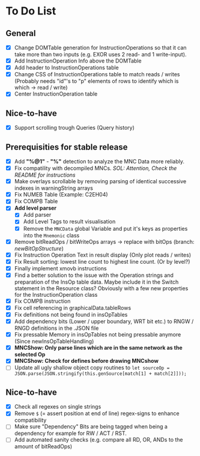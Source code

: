 # To Do List

## General
* [x] Change DOMTable generation for InstructionOperations so that it can take more than two inputs (e.g. EXOR uses 2 read- and 1 write-input).                     
* [x] Add InstructionOperation Info above the DOMTable
* [x] Add header to InstructionOperations table
* [x] Change CSS of InstructionOperations table to match reads / writes (Probably needs "id"'s to "p" elements of rows to identify which is which -> read / write)
* [x] Center InstructionOperation table

## Nice-to-have
* [x] Support scrolling trough Queries (Query history)

## Prerequisities for stable release
* [x] Add **"%@1"** - **"%"** detection to analyze the MNC Data more reliably.
* [x] Fix compatility with decompiled MNCs. *SOL: Attention, Check the README for instructions*
* [x] Make overlays scrollable by removing parsing of identical successive indexes in warningString arrays
* [x] Fix NUMEB Table (Example: C2EH04)
* [x] Fix COMPB Table
* [x] **Add level parser**
    * [x] Add parser
    * [x] Add Level Tags to result visualisation
    * [x] Remove the `MNCData` global Variable and put it's keys as properties into the `Mnemonic` class
* [x] Remove bitReadOps / bitWriteOps arrays -> replace with bitOps (branch: *newBitOpStructure*)
* [x] Fix Instruction Operation Text in result display (Only plot reads / writes)
* [X] Fix Result sorting: lowest line count to highest line count. (Or by level?)
* [x] Finally implement xmovb instructions
* [x] Find a better solution to the issue with the Operation strings and preparation of the InsOp table data. Maybe include it in the Switch statement in the Resource class? Obviously with a few new properties for the InstructionOperation class
* [x] Fix COMPB instruction
* [x] Fix cell referencing in graphicalData.tableRows
* [x] Fix definitions not being found in insOpTables
* [x] Add dependency bits (Lower / upper boundary, WRT bit etc.) to RNGW / RNGD definitions in the .JSON file
* [x] Fix pressable Memory in insOpTables not being pressable anymore (Since newInsOpTableHandling)
* [x] **MNCShow: Only parse lines which are in the same network as the selected Op**
* [x] **MNCShow: Check for defines before drawing MNCshow**
* [ ] Update all ugly shallow object copy routines to `let sourceOp = JSON.parse(JSON.stringify(this.genSource[match[1] + match[2]]));`

## Nice-to-have
* [x] Check all regexes on single strings
* [x] Remove `$` (= assert position at end of line) regex-signs to enhance compatibility
* [ ] Make sure "Dependency" Bits are being tagged when being a dependency for example for RW / ACT / RST.
* [ ] Add automated sanity checks (e.g. compare all RD, OR, ANDs to the amount of bitReadOps)
